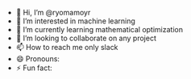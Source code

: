 - 👋 Hi, I’m @ryomamoyr
- 👀 I’m interested in machine learning
- 🌱 I’m currently learning mathematical optimization
- 💞️ I’m looking to collaborate on any project
- 📫 How to reach me only slack
- 😄 Pronouns: 
- ⚡ Fun fact: 

<!---
ryomamoyr/ryomamoyr is a ✨ special ✨ repository because its `README.md` (this file) appears on your GitHub profile.
You can click the Preview link to take a look at your changes.
--->
